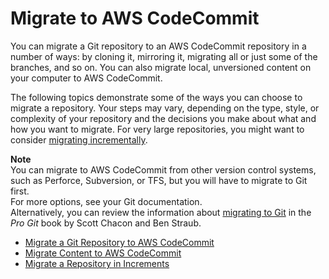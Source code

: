 # Migrate to AWS CodeCommit<a name="how-to-migrate-repository"></a>

You can migrate a Git repository to an AWS CodeCommit repository in a number of ways: by cloning it, mirroring it, migrating all or just some of the branches, and so on\. You can also migrate local, unversioned content on your computer to AWS CodeCommit\.

The following topics demonstrate some of the ways you can choose to migrate a repository\. Your steps may vary, depending on the type, style, or complexity of your repository and the decisions you make about what and how you want to migrate\. For very large repositories, you might want to consider [migrating incrementally](how-to-push-large-repositories.md)\.

**Note**  
You can migrate to AWS CodeCommit from other version control systems, such as Perforce, Subversion, or TFS, but you will have to migrate to Git first\.   
For more options, see your Git documentation\.  
Alternatively, you can review the information about [migrating to Git](http://git-scm.com/book/en/v2/Git-and-Other-Systems-Migrating-to-Git) in the *Pro Git* book by Scott Chacon and Ben Straub\.


+ [Migrate a Git Repository to AWS CodeCommit](how-to-migrate-repository-existing.md)
+ [Migrate Content to AWS CodeCommit](how-to-migrate-repository-local.md)
+ [Migrate a Repository in Increments](how-to-push-large-repositories.md)